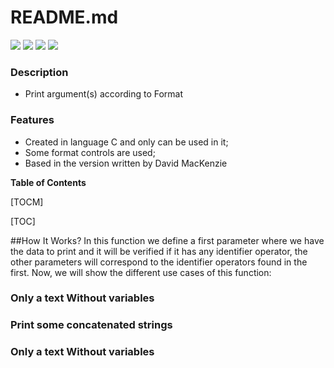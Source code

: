 # README.md

![](https://pandao.github.io/editor.md/images/logos/editormd-logo-180x180.png)
![](https://img.shields.io/github/contributors/faykris/printf) ![](https://img.shields.io/github/last-commit/faykris/printf) ![](https://img.shields.io/github/commit-activity/m/faykris/printf)

### Description
- Print argument(s) according to Format

### Features
- Created in language C and only can be used in it;
- Some format controls are used;
- Based in the version written by David MacKenzie

**Table of Contents**

[TOCM]

[TOC]

##How It Works?
In this function we define a first parameter where we have the data to print and it will be verified if it has any identifier operator, the other parameters will correspond to the identifier operators found in the first.
Now, we will show the different use cases of this function: 
### Only a text Without variables
### Print some concatenated strings
### Only a text Without variables
